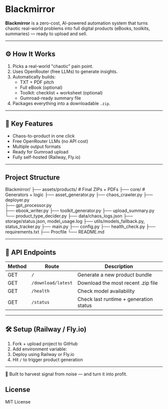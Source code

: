 # Blackmirror
**Blackmirror** is a zero-cost, AI-powered automation system that turns chaotic real-world problems into full digital products (eBooks, toolkits, summaries) — ready to upload and sell.

---

## ⚙️ How It Works

1. Picks a real-world "chaotic" pain point.
2. Uses OpenRouter (free LLMs) to generate insights.
3. Automatically builds:
   - TXT + PDF pitch
   - Full eBook (optional)
   - Toolkit: checklist + worksheet (optional)
   - Gumroad-ready summary file
4. Packages everything into a downloadable `.zip`.

---

## 🔑 Key Features

- Chaos-to-product in one click
- Free OpenRouter LLMs (no API cost)
- Multiple output formats
- Ready for Gumroad upload
- Fully self-hosted (Railway, Fly.io)

---

## Project Structure
Blackmirror/ 
├── assets/products/ # Final ZIPs + PDFs 
├── core/ # Generators + logic 
  ├── asset_generator.py 
  ├── chaos_crawler.py 
  ├── deployer.py  
  ├── gpt_processor.py  
  ├── ebook_writer.py 
  ├── toolkit_generator.py 
  ├── upload_summary.py
  └── product_type_decider.py 
├── data/chaos_logs.json 
├── storage/status.json, model_usage.log 
├── utils/models_fallback.py, status_tracker.py 
├── main.py
├── config.py 
├── health_check.py 
├── requirements.txt 
├── Procfile
└── README.md


---

## 🚀 API Endpoints

| Method | Route              | Description                          |
|--------|--------------------|--------------------------------------|
| GET    | `/`                | Generate a new product bundle        |
| GET    | `/download/latest` | Download the most recent .zip file   |
| GET    | `/health`          | Check model availability             |
| GET    | `/status`          | Check last runtime + generation status |

---

## 🛠 Setup (Railway / Fly.io)

1. Fork + upload project to GitHub
2. Add environment variable:
3. Deploy using Railway or Fly.io
4. Hit `/` to trigger product generation

---

🧩 Built to harvest signal from noise — and turn it into profit.


## License
MIT License



